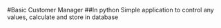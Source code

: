 #Basic Customer Manager
##In python
Simple application to control any values, calculate and store in 
database


